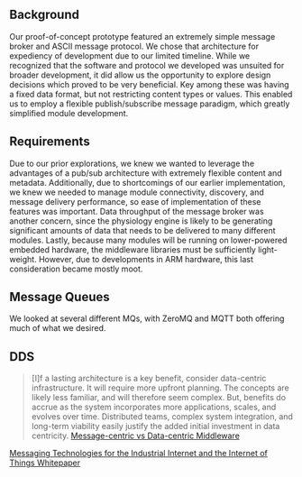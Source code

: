 ## Background
Our proof-of-concept prototype featured an extremely simple message broker and ASCII message protocol.
We chose that architecture for expediency of development due to our limited timeline.
While we recognized that the software and protocol we developed was unsuited for broader development, it did allow us the opportunity to explore design decisions which proved to be very beneficial.
Key among these was having a fixed data format, but not restricting content types or values.
This enabled us to employ a flexible publish/subscribe message paradigm, which greatly simplified module development.

## Requirements
Due to our prior explorations, we knew we wanted to leverage the advantages of a pub/sub architecture with extremely flexible content and metadata.
Additionally, due to shortcomings of our earlier implementation, we knew we needed to manage module connectivity, discovery, and message delivery performance, so ease of implementation of these features was important.
Data throughput of the message broker was another concern, since the physiology engine is likely to be generating significant amounts of data that needs to be delivered to many different modules.
Lastly, because many modules will be running on lower-powered embedded hardware, the middleware libraries must be sufficiently light-weight. However, due to developments in ARM hardware, this last consideration became mostly moot.

## Message Queues
We looked at several different MQs, with ZeroMQ and MQTT both offering much of what we desired.

## DDS
> [I]f a lasting architecture is a key benefit, consider data-centric infrastructure. It will require more upfront planning. The concepts are likely less familiar, and will therefore seem complex. But, benefits do accrue as the system incorporates more applications, scales, and evolves over time. Distributed teams, complex system integration, and long-term viability easily justify the added initial investment in data centricity.
[Message-centric vs Data-centric Middleware](http://electronicdesign.com/embedded/whats-difference-between-message-centric-and-data-centric-middleware)


[Messaging Technologies for the Industrial Internet and the Internet of Things Whitepaper](http://www.prismtech.com/download-documents/1561)